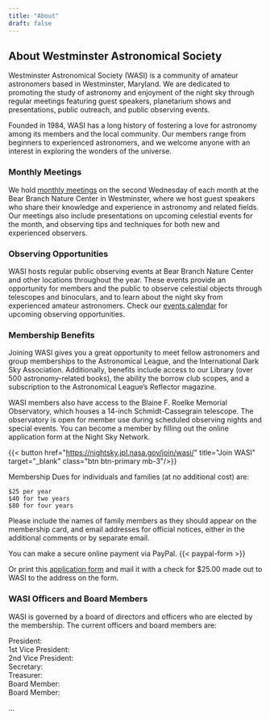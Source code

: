 ```yaml
---
title: "About"
draft: false
---
```


## About Westminster Astronomical Society

Westminster Astronomical Society (WASI) is a community of amateur astronomers
based in Westminster, Maryland. We are dedicated to promoting the study of
astronomy and enjoyment of the night sky through regular meetings featuring
guest speakers, planetarium shows and presentations, public outreach, and public
observing events.

Founded in 1984, WASI has a long history of fostering a love for astronomy among
its members and the local community. Our members range from beginners to
experienced astronomers, and we welcome anyone with an interest in exploring the
wonders of the universe.

### Monthly Meetings

We hold [monthly meetings](/categories/member-meeting/) on the second Wednesday
of each month at the Bear Branch Nature Center in Westminster, where we host
guest speakers who share their knowledge and experience in astronomy and related
fields. Our meetings also include presentations on upcoming celestial events for
the month, and observing tips and techniques for both new and experienced
observers.

### Observing Opportunities

WASI hosts regular public observing events at Bear Branch Nature Center and
other locations throughout the year. These events provide an opportunity for
members and the public to observe celestial objects through telescopes and
binoculars, and to learn about the night sky from experienced amateur
astronomers. Check our [events
calendar](https://nightsky.jpl.nasa.gov/events/wasi/) for upcoming observing
opportunities.

### Membership Benefits

Joining WASI gives you a great opportunity to meet fellow astronomers and group
memberships to the Astronomical League, and the International Dark Sky
Association. Additionally, benefits include access to our Library (over 500
astronomy-related books), the ability the borrow club scopes, and a subscription
to the Astronomical League’s Reflector magazine.

WASI members also have access to the Blaine F. Roelke Memorial Observatory,
which houses a 14-inch Schmidt-Cassegrain telescope. The observatory is open for
member use during scheduled observing nights and special events. You can become
a member by filling out the online application form at the Night Sky Network.

{{< button href="https://nightsky.jpl.nasa.gov/join/wasi/" title="Join WASI" target="_blank" class="btn btn-primary mb-3"/>}}

Membership Dues for individuals and families (at no additional cost) are:

    $25 per year
    $40 for two years
    $80 for four years

Please include the names of family members as they should appear on the
membership card, and email addresses for official notices, either in the
additional comments or by separate email.

You can make a secure online payment via PayPal.
{{< paypal-form >}}

Or print this [application form](https://www.westminsterastro.org/wp-content/uploads/2024/02/2024-paper-application-WASI.pdf)
and mail it with a check for $25.00 made out to WASI to the address on the form.

### WASI Officers and Board Members

WASI is governed by a board of directors and officers who are elected by the
membership. The current officers and board members are:

President:  
1st Vice President:  
2nd Vice President:  
Secretary:  
Treasurer:  
Board Member:  
Board Member:  

...
